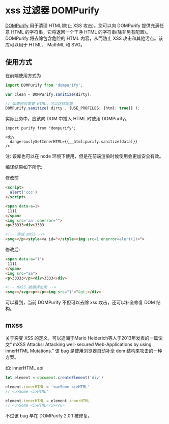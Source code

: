 # xss 过滤器 DOMPurify

[DOMPurify](https://github.com/cure53/DOMPurify) 用于清理 HTML(防止 XSS 攻击)。您可以向 DOMPurify 提供充满任意 HTML 的字符串，它将返回一个干净 HTML 的字符串(除非另有配置)。DOMPurify 将去除包含危险的 HTML 内容，从而防止 XSS 攻击和其他污点。该库可以用于 HTML、 MathML 和 SVG。

## 使用方式

在前端使用方式为
```ts
import DOMPurify from 'dompurify';

var clean = DOMPurify.sanitize(dirty);

// 如果你仅需要 HTML，可以这样配置
DOMPurify.sanitize( dirty , {USE_PROFILES: {html: true}} );
```

实际业务中，应该向 DOM 中插入 HTML 时使用 DOMPurify。
```tsx
import purify from "dompurify";

<div 
  dangerouslySetInnerHTML={{__html:purify.sanitize(data)}} 
/>
```

注: 该库也可以在 node 环境下使用，但是在前端渲染时候使用会更加安全有效。

编译结果如下所示:

修改前
```html
<script>
  alert('ccc')
</script>

<span data-a=1>
 1111
</span>
<img src='aa' onerror="">
<p>33333<div>3333

<!-- 测试 mXSS -->
<svg></p><style><a id="</style><img src=1 onerror=alert(1)>">
```

修改后:
```html
<span data-a="1">
 1111
</span>
<img src="aa">
<p>33333</p><div>3333</div>

<!-- mXSS 被编译出来 -->
<svg></svg><p></p><img src="1">"&gt;</div>
```


可以看到，当前 DOMPurify 不但可以去除 xss 攻击，还可以补全修复 DOM 结构。

## mxss
关于突变 XSS 的定义，可以追溯于Mario Heiderich等人于2013年发表的一篇论文“ mXSS Attacks: Attacking well-secured Web-Applications by using innerHTML Mutations.”
该 bug 是使用浏览器自动补全 dom 结构来攻击的一种方案。

如: innerHTML api
```ts
let element = document.createElement('div')

element.innerHTML = '<u>Some <i>HTML'
// <u>Some <i>HTML"

element.innerHTML = element.innerHTML
// <u>Some <i>HTML</i></u>
```

不过该 bug 早在 DOMPurify 2.0.1 被修复。